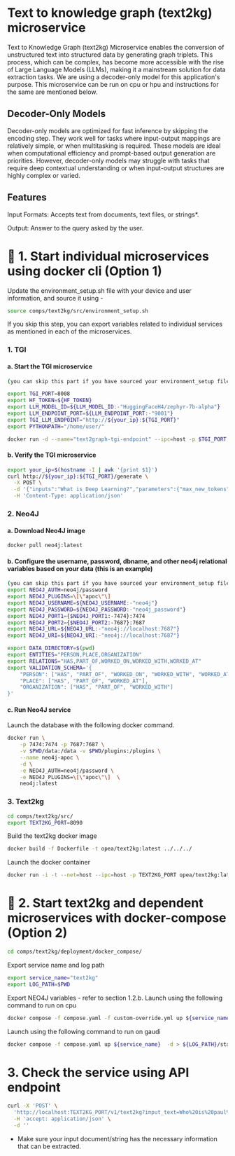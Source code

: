 # Text to knowledge graph (text2kg) microservice

Text to Knowledge Graph (text2kg) Microservice enables the conversion of unstructured text into structured data by generating graph triplets. This process, which can be complex, has become more accessible with the rise of Large Language Models (LLMs), making it a mainstream solution for data extraction tasks. We are using a decoder-only model for this application's purpose.
This microservice can be run on cpu or hpu and instructions for the same are mentioned below.

## Decoder-Only Models

Decoder-only models are optimized for fast inference by skipping the encoding step. They work well for tasks where input-output mappings are relatively simple, or when multitasking is required. These models are ideal when computational efficiency and prompt-based output generation are priorities. However, decoder-only models may struggle with tasks that require deep contextual understanding or when input-output structures are highly complex or varied.

## Features

Input Formats: Accepts text from documents, text files, or strings\*.

Output: Answer to the query asked by the user.

# 🚀 1. Start individual microservices using docker cli (Option 1)

Update the environment_setup.sh file with your device and user information, and source it using -

```bash
source comps/text2kg/src/environment_setup.sh
```

If you skip this step, you can export variables related to individual services as mentioned in each of the microservices.

### 1. TGI

#### a. Start the TGI microservice

```bash
(you can skip this part if you have sourced your environment_setup file already)

export TGI_PORT=8008
export HF_TOKEN=${HF_TOKEN}
export LLM_MODEL_ID=${LLM_MODEL_ID:-"HuggingFaceH4/zephyr-7b-alpha"}
export LLM_ENDPOINT_PORT=${LLM_ENDPOINT_PORT:-"9001"}
export TGI_LLM_ENDPOINT="http://${your_ip}:${TGI_PORT}"
export PYTHONPATH="/home/user/"
```

```bash
docker run -d --name="text2graph-tgi-endpoint" --ipc=host -p $TGI_PORT:80 -v ./data:/data --shm-size 1g -e HF_TOKEN=${HF_TOKEN} -e model=${LLM_MODEL_ID} ghcr.io/huggingface/text-generation-inference:2.1.0 --model-id $LLM_MODEL_ID
```

#### b. Verify the TGI microservice

```bash
export your_ip=$(hostname -I | awk '{print $1}')
curl http://${your_ip}:${TGI_PORT}/generate \
  -X POST \
  -d '{"inputs":"What is Deep Learning?","parameters":{"max_new_tokens":17, "do_sample": true}}' \
  -H 'Content-Type: application/json'
```

### 2. Neo4J

#### a. Download Neo4J image

```bash
docker pull neo4j:latest
```

#### b. Configure the username, password, dbname, and other neo4j relational variables based on your data (this is an example)

```bash
(you can skip this part if you have sourced your environment_setup file already)
export NEO4J_AUTH=neo4j/password
export NEO4J_PLUGINS=\[\"apoc\"\]
export NEO4J_USERNAME=${NEO4J_USERNAME:-"neo4j"}
export NEO4J_PASSWORD=${NEO4J_PASSWORD:-"neo4j_password"}
export NEO4J_PORT1={$NEO4J_PORT1:-7474}:7474
export NEO4J_PORT2={$NEO4J_PORT2:-7687}:7687
export NEO4J_URL=${NEO4J_URL:-"neo4j://localhost:7687"}
export NEO4J_URI=${NEO4J_URI:-"neo4j://localhost:7687"}

export DATA_DIRECTORY=$(pwd)
export ENTITIES="PERSON,PLACE,ORGANIZATION"
export RELATIONS="HAS,PART_OF,WORKED_ON,WORKED_WITH,WORKED_AT"
export VALIDATION_SCHEMA='{
    "PERSON": ["HAS", "PART_OF", "WORKED_ON", "WORKED_WITH", "WORKED_AT"],
    "PLACE": ["HAS", "PART_OF", "WORKED_AT"],
    "ORGANIZATION": ["HAS", "PART_OF", "WORKED_WITH"]
}'
```

#### c. Run Neo4J service

Launch the database with the following docker command.

```bash
docker run \
    -p 7474:7474 -p 7687:7687 \
    -v $PWD/data:/data -v $PWD/plugins:/plugins \
    --name neo4j-apoc \
    -d \
    -e NEO4J_AUTH=neo4j/password \
    -e NEO4J_PLUGINS=\[\"apoc\"\]  \
    neo4j:latest
```

### 3. Text2kg

```bash
cd comps/text2kg/src/
export TEXT2KG_PORT=8090
```

Build the text2kg docker image

```bash
docker build -f Dockerfile -t opea/text2kg:latest ../../../
```

Launch the docker container

```bash
docker run -i -t --net=host --ipc=host -p TEXT2KG_PORT opea/text2kg:latest -v data:/home/user/comps/text2kg/src/data /bin/bash
```

# 🚀 2. Start text2kg and dependent microservices with docker-compose (Option 2)

```bash
cd comps/text2kg/deployment/docker_compose/
```

Export service name and log path

```bash
export service_name="text2kg"
export LOG_PATH=$PWD
```

Export NEO4J variables - refer to section 1.2.b.
Launch using the following command to run on cpu

```bash
docker compose -f compose.yaml -f custom-override.yml up ${service_name}  -d > ${LOG_PATH}/start_services_with_compose.log
```

Launch using the following command to run on gaudi

```bash
docker compose -f compose.yaml up ${service_name}  -d > ${LOG_PATH}/start_services_with_compose.log
```

# 3. Check the service using API endpoint

```bash
curl -X 'POST' \
  'http://localhost:TEXT2KG_PORT/v1/text2kg?input_text=Who%20is%20paul%20graham%3F' \
  -H 'accept: application/json' \
  -d ''
```

- Make sure your input document/string has the necessary information that can be extracted.
